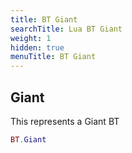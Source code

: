 ```yaml
---
title: BT Giant
searchTitle: Lua BT Giant
weight: 1
hidden: true
menuTitle: BT Giant
---
```

## Giant

This represents a Giant BT
```lua
BT.Giant
```